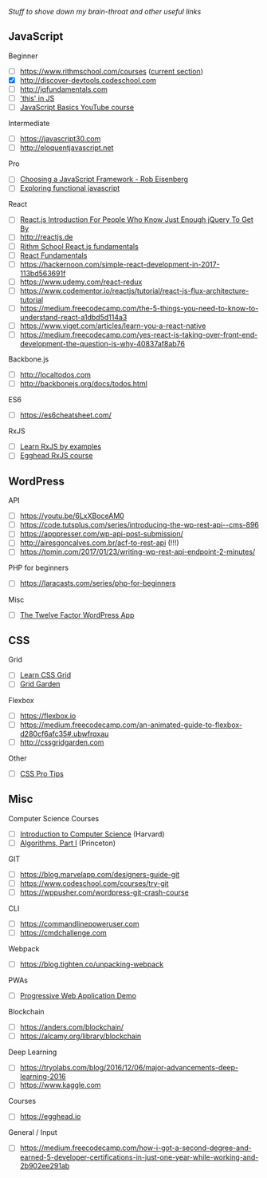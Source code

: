 *Stuff to shove down my brain-throat and other useful links*

## JavaScript

Beginner

- [ ] https://www.rithmschool.com/courses ([current section](https://www.rithmschool.com/courses/intermediate-javascript-part-2/jquery-animations))
- [x] http://discover-devtools.codeschool.com
- [ ] http://jqfundamentals.com
- [ ] ['this' in JS](https://dev.to/rachelralston/the-this-keyword-in-javascript)
- [ ] [JavaScript Basics YouTube course](https://medium.freecodecamp.com/my-giant-javascript-basics-course-is-now-live-on-youtube-and-its-100-free-9020a21bbc27)

Intermediate

- [ ] https://javascript30.com
- [ ] http://eloquentjavascript.net

Pro

- [ ] [Choosing a JavaScript Framework - Rob Eisenberg](https://www.youtube.com/watch?v=6I_GwgoGm1w)
- [ ] [Exploring functional javascript](https://gziolo.pl/2016/12/21/exploring-functional-javascript)

React

- [ ] [React.js Introduction For People Who Know Just Enough jQuery To Get By](http://chibicode.com/react-js-introduction-for-people-who-know-just-enough-jquery-to-get-by/)
- [ ] http://reactjs.de
- [ ] [Rithm School React.js fundamentals](https://www.rithmschool.com/courses/react-fundamentals)
- [ ] [React Fundamentals](https://reacttraining.com/online/react-fundamentals)
- [ ] https://hackernoon.com/simple-react-development-in-2017-113bd563691f
- [ ] https://www.udemy.com/react-redux
- [ ] https://www.codementor.io/reactjs/tutorial/react-js-flux-architecture-tutorial
- [ ] https://medium.freecodecamp.com/the-5-things-you-need-to-know-to-understand-react-a1dbd5d114a3
- [ ] https://www.viget.com/articles/learn-you-a-react-native
- [ ] https://medium.freecodecamp.com/yes-react-is-taking-over-front-end-development-the-question-is-why-40837af8ab76

Backbone.js

- [ ] http://localtodos.com
- [ ] http://backbonejs.org/docs/todos.html

ES6

- [ ] https://es6cheatsheet.com/

RxJS

- [ ] [Learn RxJS by examples](https://medium.com/@mutebg/learn-rxjs-by-examples-c56bf481bec2)
- [ ] [Egghead RxJS course](https://egghead.io/browse/libraries/rxjs)

## WordPress

API

- [ ] https://youtu.be/6LxXBoceAM0
- [ ] https://code.tutsplus.com/series/introducing-the-wp-rest-api--cms-896
- [ ] https://apppresser.com/wp-api-post-submission/
- [ ] http://airesgoncalves.com.br/acf-to-rest-api (!!!)
- [ ] https://tomjn.com/2017/01/23/writing-wp-rest-api-endpoint-2-minutes/

PHP for beginners

- [ ] https://laracasts.com/series/php-for-beginners

Misc

- [ ] [The Twelve Factor WordPress App](https://roots.io/twelve-factor-wordpress/)

## CSS

Grid

- [ ] [Learn CSS Grid](http://jensimmons.com/post/feb-27-2017/learn-css-grid)
- [ ] [Grid Garden](http://cssgridgarden.com/)

Flexbox

- [ ] https://flexbox.io
- [ ] https://medium.freecodecamp.com/an-animated-guide-to-flexbox-d280cf6afc35#.ubwfrqxau
- [ ] http://cssgridgarden.com

Other

- [ ] [CSS Pro Tips](https://github.com/AllThingsSmitty/css-protips)

## Misc

Computer Science Courses

- [ ] [Introduction to Computer Science](https://www.class-central.com/mooc/442/edx-introduction-to-computer-science) (Harvard)
- [ ] [Algorithms, Part I](https://www.class-central.com/mooc/339/coursera-algorithms-part-i) (Princeton)

GIT

- [ ] https://blog.marvelapp.com/designers-guide-git
- [ ] https://www.codeschool.com/courses/try-git
- [ ] https://wppusher.com/wordpress-git-crash-course

CLI

- [ ] https://commandlinepoweruser.com
- [ ] https://cmdchallenge.com

Webpack

- [ ] https://blog.tighten.co/unpacking-webpack

PWAs

- [ ] [Progressive Web Application Demo](https://github.com/gokulkrishh/demo-progressive-web-app)

Blockchain

- [ ] https://anders.com/blockchain/
- [ ] https://alcamy.org/library/blockchain

Deep Learning

- [ ] https://tryolabs.com/blog/2016/12/06/major-advancements-deep-learning-2016
- [ ] https://www.kaggle.com

Courses

- [ ] https://egghead.io

General / Input

- [ ] https://medium.freecodecamp.com/how-i-got-a-second-degree-and-earned-5-developer-certifications-in-just-one-year-while-working-and-2b902ee291ab
